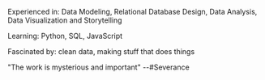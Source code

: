 Experienced in: Data Modeling, Relational Database Design, Data Analysis, Data Visualization and Storytelling

Learning: Python, SQL, JavaScript

Fascinated by: clean data, making stuff that does things

"The work is mysterious and important"
--#Severance

<!--
**NWaz/nwaz** is a ✨ _special_ ✨ repository because its `README.md` (this file) appears on your GitHub profile.

Here are some ideas to get you started:

- 🔭 I’m currently working on ...
- 🌱 I’m currently learning ...
- 👯 I’m looking to collaborate on ...
- 🤔 I’m looking for help with ...
- 💬 Ask me about ...
- 📫 How to reach me: ...
- 😄 Pronouns: ...
- ⚡ Fun fact: ...
-->
